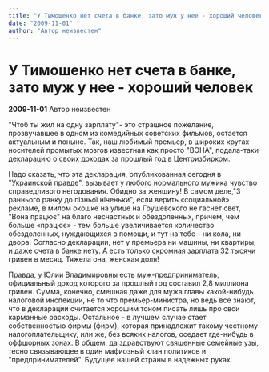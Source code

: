 ```yaml
---
title: "У Тимошенко нет счета в банке, зато муж у нее - хороший человек"
date: "2009-11-01"
author: "Автор неизвестен"
---
```


# У Тимошенко нет счета в банке, зато муж у нее - хороший человек

**2009-11-01** Автор неизвестен

"Чтоб ты жил на одну зарплату"- это страшное пожелание, прозвучавшее в одном из комедийных советских фильмов, остается актуальным и поныне. Так, наш любимый премьер, в широких кругах носителей промытых мозгов известная как просто "ВОНА", подала-таки декларацию о своих доходах за прошлый год в Центризбирком.

Надо сказать, что эта декларация, опубликованная сегодня в "Украинской правде", вызывает у любого нормального мужика чувство справедливого негодования. Обидно за женщину! В самом деле,"З раннього ранку до пізньої ніченьки", если верить «социальной» рекламе, в милом окошке на улице на Грушевского не гаснет свет, "Вона працює" на благо несчастных и обездоленных, причем, чем больше «працює» - тем больше увеличивается количество обездоленных, нуждающихся в помощи, и тут на тебе - ни кола, ни двора. Согласно декларации, нет у премьера ни машины, ни квартиры, и даже счета в банке нету. А есть только скромная зарплата 32 тысячи гривен в месяц. Тяжела она, женская доля!

Правда, у Юлии Владимировны есть муж-предприниматель, официальный доход которого за прошлый год составил 2,8 миллиона гривен. Сумма, конечно, смешная даже для мужа главы какой-нибудь налоговой инспекции, не то что премьер-министра, но ведь все знают, что в декларации считается хорошим тоном писать лишь про свои карманные расходы. Остальное - в лучшем случае стает собственностью фирмы (фирм), которая принадлежит такому честному налогоплательщику, или же, без всяких налогов, оседает где-нибудь в оффшорных зонах. В общем, да здравствуют священные семейные узы, тесно связывающее в один мафиозный клан политиков и "предпринимателей". Будущее нашей страны в надежных руках.